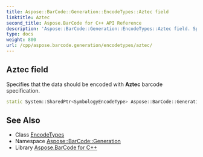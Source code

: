 ```yaml
---
title: Aspose::BarCode::Generation::EncodeTypes::Aztec field
linktitle: Aztec
second_title: Aspose.BarCode for C++ API Reference
description: 'Aspose::BarCode::Generation::EncodeTypes::Aztec field. Specifies that the data should be encoded with Aztec barcode specification in C++.'
type: docs
weight: 800
url: /cpp/aspose.barcode.generation/encodetypes/aztec/
---
```

## Aztec field


Specifies that the data should be encoded with **Aztec** barcode specification.

```cpp
static System::SharedPtr<SymbologyEncodeType> Aspose::BarCode::Generation::EncodeTypes::Aztec
```

## See Also

* Class [EncodeTypes](../)
* Namespace [Aspose::BarCode::Generation](../../)
* Library [Aspose.BarCode for C++](../../../)
